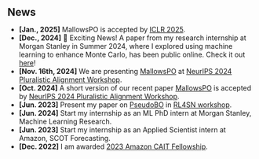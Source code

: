 <h1 id="news"></h1>

<h2 style="margin: 30px 0px 10px;">News</h2>

<ul>
<li><strong>[Jan., 2025]</strong> MallowsPO is accepted by <a href="https://openreview.net/forum?id=d8cnezVcaW">ICLR 2025</a>.</li>  
<li><strong>[Dec., 2024]</strong> 🚀 Exciting News! A paper from my research internship at Morgan Stanley in Summer 2024, where I explored using machine learning to enhance Monte Carlo, has been public online. Check it out <a href="https://arxiv.org/abs/2412.11257">here</a>!</li>
<li><strong>[Nov. 16th, 2024]</strong> We are presenting <a href="https://arxiv.org/abs/2405.14953">MallowsPO</a> at <a href="https://pluralistic-alignment.github.io">NeurIPS 2024 Pluralistic Alignment Workshop</a>.</li>
<li><strong>[Oct. 2024]</strong> A short version of our recent paper <a href="https://arxiv.org/abs/2405.14953">MallowsPO</a> is accepted by <a href="https://pluralistic-alignment.github.io">NeurIPS 2024 Pluralistic Alignment Workshop</a>.</li>
<li><strong>[Jun. 2023]</strong> Present my paper on <a href="https://arxiv.org/abs/2310.09766">PseudoBO</a> in <a href="https://indico.math.cnrs.fr/event/10541/">RL4SN workshop</a>.</li>
<li><strong>[Jun. 2024]</strong> Start my internship as an ML PhD intern at Morgan Stanley, Machine Learning Research.</li>
<li><strong>[Jun. 2023]</strong> Start my internship as an Applied Scientist intern at Amazon, SCOT Forecasting.</li>
<li><strong>[Dec. 2022]</strong> I am awarded <a href="https://www.engineering.columbia.edu/about/news/columbia-center-ai-technology-announces-2023-fellows">2023 Amazon CAIT Fellowship</a>.</li>
</ul>

